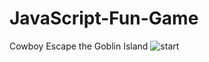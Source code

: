 # JavaScript-Fun-Game
Cowboy Escape the Goblin Island
![start](https://github.com/user-attachments/assets/4dd6ae21-af84-4266-a0c6-211c9076c039)
